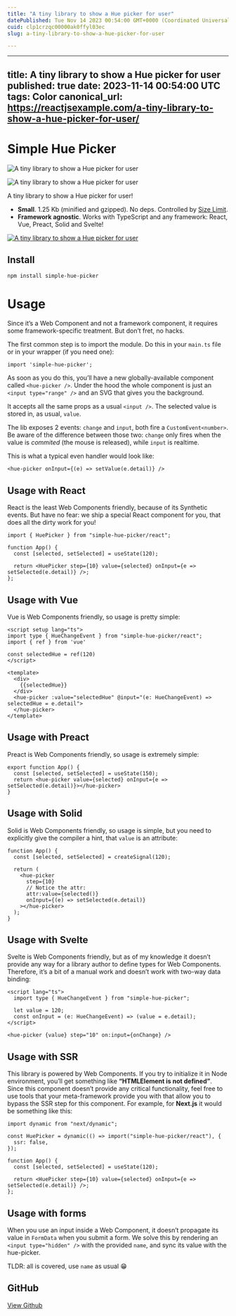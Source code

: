 ```yaml
---
title: "A tiny library to show a Hue picker for user"
datePublished: Tue Nov 14 2023 00:54:00 GMT+0000 (Coordinated Universal Time)
cuid: clp1crzqc00000ak0ffyl03ec
slug: a-tiny-library-to-show-a-hue-picker-for-user

---
```


---
title: A tiny library to show a Hue picker for user
published: true
date: 2023-11-14 00:54:00 UTC
tags: Color
canonical_url: https://reactjsexample.com/a-tiny-library-to-show-a-hue-picker-for-user/
---

# Simple Hue Picker
 ![A tiny library to show a Hue picker for user](https://cdn.hashnode.com/res/hashnode/image/upload/v1700148927302/7cede08b-e1f2-4145-81f8-f54b0a1238d7.jpeg)

![A tiny library to show a Hue picker for user](https://cdn.hashnode.com/res/hashnode/image/upload/v1700148928837/a35a8135-2c1c-4a2f-9dcf-cf10fe011946.png)

A tiny library to show a Hue picker for user!

- **Small**. 1.25 Kb (minified and gzipped). No deps. Controlled by [Size Limit](https://github.com/ai/size-limit).
- **Framework agnostic**. Works with TypeScript and any framework: React, Vue, Preact, Solid and Svelte!

[![A tiny library to show a Hue picker for user](https://camo.githubusercontent.com/e3313339ea3cb39c90da1e389af3b31b3ab754f9e06a115f8bab411854ea460e/68747470733a2f2f6576696c6d61727469616e732e636f6d2f6261646765732f73706f6e736f7265642d62792d6576696c2d6d61727469616e732e737667)](https://evilmartians.com/?utm_source=simple-hue-picker)

## Install

```
npm install simple-hue-picker

```

# Usage

Since it’s a Web Component and not a framework component, it requires some framework-specific treatment. But don’t fret, no hacks.

The first common step is to import the module. Do this in your `main.ts` file or in your wrapper (if you need one):

```
import 'simple-hue-picker';
```

As soon as you do this, you’ll have a new globally-available component called `<hue-picker />`. Under the hood the whole component is just an `<input type="range" />` and an SVG that gives you the background.

It accepts all the same props as a usual `<input />`. The selected value is stored in, as usual, `value`.

The lib exposes 2 events: `change` and `input`, both fire a `CustomEvent<number>`. Be aware of the difference between those two: `change` only fires when the value is _commited_ (the mouse is released), while `input` is realtime.

This is what a typical even handler would look like:

```
<hue-picker onInput={(e) => setValue(e.detail)} />
```

## Usage with React

React is the least Web Components friendly, because of its Synthetic events. But have no fear: we ship a special React component for you, that does all the dirty work for you!

```
import { HuePicker } from "simple-hue-picker/react";

function App() {
  const [selected, setSelected] = useState(120);

  return <HuePicker step={10} value={selected} onInput={e => setSelected(e.detail)} />;
};
```

## Usage with Vue

Vue is Web Components friendly, so usage is pretty simple:

```
<script setup lang="ts">
import type { HueChangeEvent } from "simple-hue-picker/react";
import { ref } from 'vue'

const selectedHue = ref(120)
</script>

<template>
  <div>
    {{selectedHue}}
  </div>
  <hue-picker :value="selectedHue" @input="(e: HueChangeEvent) => selectedHue = e.detail">
  </hue-picker>  
</template>
```

## Usage with Preact

Preact is Web Components friendly, so usage is extremely simple:

```
export function App() {
  const [selected, setSelected] = useState(150);
  return <hue-picker value={selected} onInput={e => setSelected(e.detail)}></hue-picker>
}
```

## Usage with Solid

Solid is Web Components friendly, so usage is simple, but you need to explicitly give the compiler a hint, that `value` is an attribute:

```
function App() {
  const [selected, setSelected] = createSignal(120);

  return (
    <hue-picker
      step={10}
      // Notice the attr:
      attr:value={selected()}
      onInput={(e) => setSelected(e.detail)}
    ></hue-picker>
  );
}
```

## Usage with Svelte

Svelte is Web Components friendly, but as of my knowledge it doesn’t provide any way for a library author to define types for Web Components. Therefore, it’s a bit of a manual work and doesn’t work with two-way data binding:

```
<script lang="ts">
  import type { HueChangeEvent } from "simple-hue-picker";

  let value = 120;
  const onInput = (e: HueChangeEvent) => (value = e.detail);
</script>

<hue-picker {value} step="10" on:input={onChange} />
```

## Usage with SSR

This library is powered by Web Components. If you try to initialize it in Node environment, you’ll get something like **“HTMLElement is not defined”**. Since this component doesn’t provide any critical functionality, feel free to use tools that your meta-framework provide you with that allow you to bypass the SSR step for this component. For example, for **Next.js** it would be something like this:

```
import dynamic from "next/dynamic";

const HuePicker = dynamic(() => import("simple-hue-picker/react"), {
  ssr: false,
});

function App() {
  const [selected, setSelected] = useState(120);

  return <HuePicker step={10} value={selected} onInput={e => setSelected(e.detail)} />;
};
```

## Usage with forms

When you use an input inside a Web Component, it doesn’t propagate its value in `FormData` when you submit a form. We solve this by rendering an `<input type="hidden" />` with the provided `name`, and sync its value with the hue-picker.

TLDR: all is covered, use `name` as usual 😁

## GitHub

[View Github](https://github.com/dkzlv/simple-hue-picker?ref=reactjsexample.com)